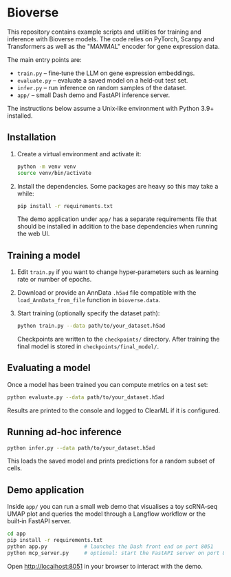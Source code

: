 # Bioverse

This repository contains example scripts and utilities for training and
inference with Bioverse models. The code relies on PyTorch, Scanpy and
Transformers as well as the "MAMMAL" encoder for gene expression data.

The main entry points are:

* `train.py` – fine‑tune the LLM on gene expression embeddings.
* `evaluate.py` – evaluate a saved model on a held‑out test set.
* `infer.py` – run inference on random samples of the dataset.
* `app/` – small Dash demo and FastAPI inference server.

The instructions below assume a Unix‑like environment with Python 3.9+
installed.

## Installation

1. Create a virtual environment and activate it:

   ```bash
   python -m venv venv
   source venv/bin/activate
   ```

2. Install the dependencies. Some packages are heavy so this may take a
   while:

   ```bash
   pip install -r requirements.txt
   ```

   The demo application under `app/` has a separate requirements file that
   should be installed in addition to the base dependencies when running the
   web UI.

## Training a model

1. Edit `train.py` if you want to change hyper‑parameters such as learning
   rate or number of epochs.
2. Download or provide an AnnData `.h5ad` file compatible with the
   `load_AnnData_from_file` function in `bioverse.data`.
3. Start training (optionally specify the dataset path):

   ```bash
   python train.py --data path/to/your_dataset.h5ad
   ```

   Checkpoints are written to the `checkpoints/` directory. After training the
   final model is stored in `checkpoints/final_model/`.

## Evaluating a model

Once a model has been trained you can compute metrics on a test set:

```bash
python evaluate.py --data path/to/your_dataset.h5ad
```

Results are printed to the console and logged to ClearML if it is
configured.

## Running ad‑hoc inference

```bash
python infer.py --data path/to/your_dataset.h5ad
```

This loads the saved model and prints predictions for a random subset of
cells.

## Demo application

Inside `app/` you can run a small web demo that visualises a toy scRNA‑seq
UMAP plot and queries the model through a Langflow workflow or the built‑in
FastAPI server.

```bash
cd app
pip install -r requirements.txt
python app.py            # launches the Dash front end on port 8051
python mcp_server.py     # optional: start the FastAPI server on port 8000
```

Open <http://localhost:8051> in your browser to interact with the demo.

